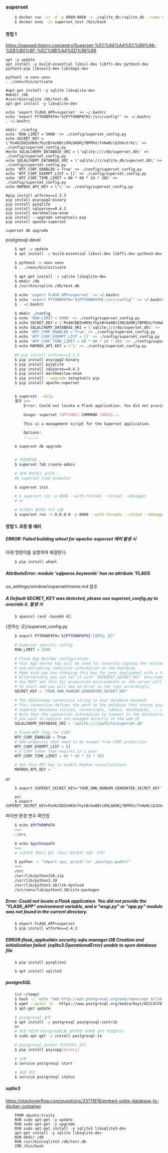 

### superset

```bash
    $ docker run -it -d -p 8088:8088 -v ./sqlite_db:/sqlite_db --name superset_test naraspace/base:0.1
    $ docker exec -it superset_test /bin/bash
```


#### 방법 1

https://passwd.tistory.com/entry/Superset-%EC%84%A4%EC%B9%98-%EB%B0%8F-%EC%8B%A4%ED%96%89


```
apt -y update
apt install -y build-essential libssl-dev libffi-dev python3-dev python3-pip libsasl2-dev libldap2-dev

python3 -m venv venv
. ./venv/bin/activate

#apt-get install -y sqlite libsqlite-dev
#mkdir /db
#/usr/bin/sqlite /db/test.db
apt-get install -y libsqlite-dev

echo 'export FLASK_APP=superset' >> ~/.bashrc
echo 'export PYTHONPATH="${PYTHONPATH}:/src/config"' >> ~/.bashrc
. ~/.bashrc

mkdir ./config
echo 'ROW_LIMIT = 5000' >> ./config/superset_config.py
echo SECRET_KEY = \'Po4kCDDZnHK9cfhytBrke8Bti99L8A9Rj7BPRhV/fnHwM/iQJUkctrhL\' >> ./config/superset_config.py
#echo SQLALCHEMY_DATABASE_URI = \'sqlite:////db/superset.db\' >> ./config/superset_config.py
echo SQLALCHEMY_DATABASE_URI = \'sqlite:////sqlite_db/superset.db\' >> ./config/superset_config.py
echo 'WTF_CSRF_ENABLED = True' >> ./config/superset_config.py
echo 'WTF_CSRF_EXEMPT_LIST = []' >> ./config/superset_config.py
echo 'WTF_CSRF_TIME_LIMIT = 60 * 60 * 24 * 365' >> ./config/superset_config.py
echo MAPBOX_API_KEY = \'\' >> ./config/superset_config.py

#pip install wtforms==2.3.3
pip install psycopg2-binary
pip install pysqlite
pip install sqlparse==0.4.3
pip install marshmallow-enum
pip install --upgrade setuptools pip
pip install apache-superset

superset db upgrade
```
 postgresql-devel
```bash
    $ apt -y update
    $ apt install -y build-essential libssl-dev libffi-dev python3-dev python3-pip libsasl2-dev libldap2-dev

    $ python3 -m venv venv
    $ . ./venv/bin/activate

    $ apt-get install -y sqlite libsqlite-dev
    $ mkdir /db
    $ /usr/bin/sqlite /db/test.db
    
    $ echo 'export FLASK_APP=superset' >> ~/.bashrc
    $ echo 'export PYTHONPATH="${PYTHONPATH}:/src/config"' >> ~/.bashrc
    $ . ~/.bashrc

    $ mkdir ./config
    $ echo 'ROW_LIMIT = 5000' >> ./config/superset_config.py
    $ echo SECRET_KEY = \'Po4kCDDZnHK9cfhytBrke8Bti99L8A9Rj7BPRhV/fnHwM/iQJUkctrhL\' >> ./config/superset_config.py
    $ echo SQLALCHEMY_DATABASE_URI = \'sqlite:////db/superset.db\' >> ./config/superset_config.py
    $ echo 'WTF_CSRF_ENABLED = True' >> ./config/superset_config.py
    $ echo 'WTF_CSRF_EXEMPT_LIST = []' >> ./config/superset_config.py
    $ echo 'WTF_CSRF_TIME_LIMIT = 60 * 60 * 24 * 365' >> ./config/superset_config.py
    $ echo MAPBOX_API_KEY = \'\' >> ./config/superset_config.py

    #$ pip install wtforms==2.3.3
    $ pip install psycopg2-binary
    $ pip install pysqlite
    $ pip install sqlparse==0.4.3
    $ pip install marshmallow-enum
    $ pip install --upgrade setuptools pip
    $ pip install apache-superset


    $ superset --help
    결과 >>>
        Error: Could not locate a Flask application. You did not provide the "FLASK_APP" environment variable, and a "wsgi.py" or "app.py" module was not found in the current directory.

        Usage: superset [OPTIONS] COMMAND [ARGS]...

        This is a management script for the Superset application.

        Options:
        - .....

    $ superset db upgrade


    # 직접해야함..
    $ superset fab create-admin

    # 예제 확인하고 싶으면...
    #$ superset load_examples

    $ superset init

    # $ superset run -p 8088 --with-threads --reload --debugger
    # or

    # 도커에서 할려면 이거 사용
    $ superset run -h 0.0.0.0 -p 8088 --with-threads --reload --debugger
```


#### 방법 1. 과정 중 에러

##### ERROR: Failed building wheel for apache-superset 에러 발생 시

아래 명령어를 실행하여 해결한다.

```bash
    $ pip install wheel
```

##### AttributeError: module 'sqlparse.keywords' has no attribute 'FLAGS

os_settings/window/superset/memo.md 참조


##### A Default SECRET_KEY was detected, please use superset_config.py to override it. 발생 시

```
    $ openssl rand -base64 42.
```

{원하는 곳}/superset_config.py

```bash
    $ export PYTHONPATH="${PYTHONPATH}:{원하는 곳}"

```

```py
    # Superset specific config
    ROW_LIMIT = 5000

    # Flask App Builder configuration
    # Your App secret key will be used for securely signing the session cookie
    # and encrypting sensitive information on the database
    # Make sure you are changing this key for your deployment with a strong key.
    # Alternatively you can set it with `SUPERSET_SECRET_KEY` environment variable.
    # You MUST set this for production environments or the server will not refuse
    # to start and you will see an error in the logs accordingly.
    SECRET_KEY = 'YOUR_OWN_RANDOM_GENERATED_SECRET_KEY'

    # The SQLAlchemy connection string to your database backend
    # This connection defines the path to the database that stores your
    # superset metadata (slices, connections, tables, dashboards, ...).
    # Note that the connection information to connect to the datasources
    # you want to explore are managed directly in the web UI
    SQLALCHEMY_DATABASE_URI = 'sqlite:////path/to/superset.db'

    # Flask-WTF flag for CSRF
    WTF_CSRF_ENABLED = True
    # Add endpoints that need to be exempt from CSRF protection
    WTF_CSRF_EXEMPT_LIST = []
    # A CSRF token that expires in 1 year
    WTF_CSRF_TIME_LIMIT = 60 * 60 * 24 * 365

    # Set this API key to enable Mapbox visualizations
    MAPBOX_API_KEY = ''
```
or
```
    $ export SUPERET_SECRET_KEY='YOUR_OWN_RANDOM_GENERATED_SECRET_KEY'

    ex)
    $ export SUPERET_SECRET_KEY=Po4kCDDZnHK9cfhytBrke8Bti99L8A9Rj7BPRhV/fnHwM/iQJUkctrhL
```

파이썬 환경 변수 확인법

```bash
    $ echo $PYTHONPATH
    >>>
    :/src

    $ echo $pythonpath
    >>>
    # 소문자로 확인시 없는 거보니 대소문자 가림! 주의!

    $ python -c "import sys; print('\n'.join(sys.path))"
    >>>
    /src
    /usr/lib/python310.zip
    /usr/lib/python3.10
    /usr/lib/python3.10/lib-dynload
    /src/venv/lib/python3.10/site-packages
```

##### Error: Could not locate a Flask application. You did not provide the "FLASK_APP" environment variable, and a "wsgi.py" or "app.py" module was not found in the current directory.

```bash
    $ export FLASK_APP=superset
    $ pip install wtforms==2.4.3
```

##### ERROR:flask_appbuilder.security.sqla.manager:DB Creation and initialization failed: (sqlite3.OperationalError) unable to open database file

```
    $ pip install pysqlite3
```

```
    $ apt install sqlite3
```


##### postgreSQL

```bash
    (cd ~/temp)
    $ bash -c 'echo "deb http://apt.postgresql.org/pub/repos/apt $(lsb_release -cs)-pgdg main" > /etc/apt/sources.list. d/pgdg.list'
    $ wget --quiet -O - https://www.postgresql.org/media/keys/ACCC4CF8.asc | apt-key add -
    $ apt-get update

    # postgresql 설치
    $ apt install -y postgresql postgresql-contrib
    or
    # 특정 버전의 PostgreSQL를 설치하면 아래와 같이 작성합니다.
    $ sudo apt-get -y install postgresql-14

    # postgresql python 라이브러리 설치
    $ pip install psycopg[binary]

    # 실행
    $ service postgresql start

    # 실행 확인
    $ service postgresql status

```

##### sqlite3

https://stackoverflow.com/questions/33711818/embed-sqlite-database-to-docker-container

```
    FROM ubuntu:trusty
    RUN sudo apt-get -y update
    RUN sudo apt-get -y upgrade
    RUN sudo apt-get install -y sqlite3 libsqlite3-dev
    apt-get install -y sqlite libsqlite-dev
    RUN mkdir /db
    RUN /usr/bin/sqlite3 /db/test.db
    CMD /bin/bash
```